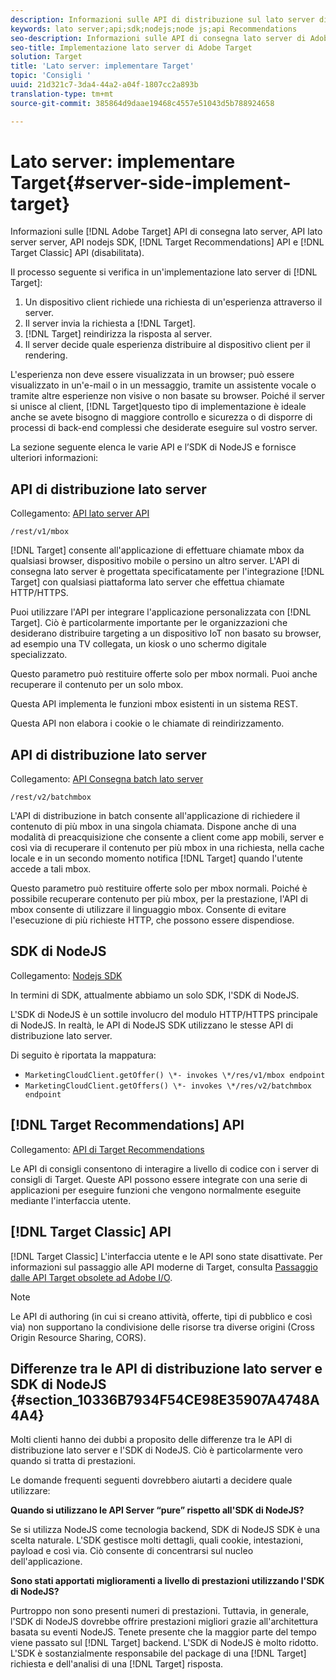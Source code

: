 ```yaml
---
description: Informazioni sulle API di distribuzione sul lato server di Target, sulle API di consigli e su SDK di NodeJS.
keywords: lato server;api;sdk;nodejs;node js;api Recommendations
seo-description: Informazioni sulle API di consegna lato server di Adobe Target, sulle API di Recommendations e sull'SDK nodejs.
seo-title: Implementazione lato server di Adobe Target
solution: Target
title: 'Lato server: implementare Target'
topic: 'Consigli '
uuid: 21d321c7-3da4-44a2-a04f-1807cc2a893b
translation-type: tm+mt
source-git-commit: 385864d9daae19468c4557e51043d5b788924658

---
```



# Lato server: implementare Target{#server-side-implement-target}

Informazioni sulle [!DNL Adobe Target] API di consegna lato server, API lato server server, API nodejs SDK, [!DNL Target Recommendations] API e [!DNL Target Classic] API (disabilitata).

Il processo seguente si verifica in un&#39;implementazione lato server di [!DNL Target]:

1. Un dispositivo client richiede una richiesta di un&#39;esperienza attraverso il server.
1. Il server invia la richiesta a [!DNL Target].
1. [!DNL Target] reindirizza la risposta al server.
1. Il server decide quale esperienza distribuire al dispositivo client per il rendering.

L&#39;esperienza non deve essere visualizzata in un browser; può essere visualizzato in un&#39;e-mail o in un messaggio, tramite un assistente vocale o tramite altre esperienze non visive o non basate su browser. Poiché il server si unisce al client, [!DNL Target]questo tipo di implementazione è ideale anche se avete bisogno di maggiore controllo e sicurezza o di disporre di processi di back-end complessi che desiderate eseguire sul vostro server.

La sezione seguente elenca le varie API e l’SDK di NodeJS e fornisce ulteriori informazioni:

## API di distribuzione lato server

Collegamento: [API lato server API](https://developers.adobetarget.com/api/#server-side-delivery)

`/rest/v1/mbox`

[!DNL Target] consente all&#39;applicazione di effettuare chiamate mbox da qualsiasi browser, dispositivo mobile o persino un altro server. L&#39;API di consegna lato server è progettata specificatamente per l&#39;integrazione [!DNL Target] con qualsiasi piattaforma lato server che effettua chiamate HTTP/HTTPS.

Puoi utilizzare l&#39;API per integrare l&#39;applicazione personalizzata con [!DNL Target]. Ciò è particolarmente importante per le organizzazioni che desiderano distribuire targeting a un dispositivo IoT non basato su browser, ad esempio una TV collegata, un kiosk o uno schermo digitale specializzato.

Questo parametro può restituire offerte solo per mbox normali. Puoi anche recuperare il contenuto per un solo mbox.

Questa API implementa le funzioni mbox esistenti in un sistema REST.

Questa API non elabora i cookie o le chiamate di reindirizzamento.

## API di distribuzione lato server

Collegamento: [API Consegna batch lato server](https://developers.adobetarget.com/api/#server-side-batch-delivery)

`/rest/v2/batchmbox`

L&#39;API di distribuzione in batch consente all&#39;applicazione di richiedere il contenuto di più mbox in una singola chiamata. Dispone anche di una modalità di preacquisizione che consente a client come app mobili, server e così via di recuperare il contenuto per più mbox in una richiesta, nella cache locale e in un secondo momento notifica [!DNL Target] quando l&#39;utente accede a tali mbox.

Questo parametro può restituire offerte solo per mbox normali. Poiché è possibile recuperare contenuto per più mbox, per la prestazione, l&#39;API di mbox consente di utilizzare il linguaggio mbox. Consente di evitare l&#39;esecuzione di più richieste HTTP, che possono essere dispendiose.

## SDK di NodeJS

Collegamento: [Nodejs SDK](https://www.npmjs.com/package/@adobe/target-node-client)

In termini di SDK, attualmente abbiamo un solo SDK, l&#39;SDK di NodeJS.

L&#39;SDK di NodeJS è un sottile involucro del modulo HTTP/HTTPS principale di NodeJS. In realtà, le API di NodeJS SDK utilizzano le stesse API di distribuzione lato server.

Di seguito è riportata la mappatura:

* `MarketingCloudClient.getOffer() \*- invokes \*/res/v1/mbox endpoint`
* `MarketingCloudClient.getOffers() \*- invokes \*/res/v2/batchmbox endpoint`

## [!DNL Target Recommendations] API

Collegamento: [API di Target Recommendations](https://developers.adobetarget.com/api/recommendations)

Le API di consigli consentono di interagire a livello di codice con i server di consigli di Target. Queste API possono essere integrate con una serie di applicazioni per eseguire funzioni che vengono normalmente eseguite mediante l&#39;interfaccia utente.

## [!DNL Target Classic] API

[!DNL Target Classic] L&#39;interfaccia utente e le API sono state disattivate. Per informazioni sul passaggio alle API moderne di Target, consulta [Passaggio dalle API Target obsolete ad Adobe I/O](../../c-implementing-target/c-api-and-sdk-overview/target-api-documentation.md#concept_3A31E26C8FAF49598152ACFE088BD4D2).

>[!NOTE]
>Le API di authoring (in cui si creano attività, offerte, tipi di pubblico e così via) non supportano la condivisione delle risorse tra diverse origini (Cross Origin Resource Sharing, CORS).

## Differenze tra le API di distribuzione lato server e SDK di NodeJS {#section_10336B7934F54CE98E35907A4748A4A4}

Molti clienti hanno dei dubbi a proposito delle differenze tra le API di distribuzione lato server e l&#39;SDK di NodeJS. Ciò è particolarmente vero quando si tratta di prestazioni.

Le domande frequenti seguenti dovrebbero aiutarti a decidere quale utilizzare:

**Quando si utilizzano le API Server “pure” rispetto all&#39;SDK di NodeJS?**

Se si utilizza NodeJS come tecnologia backend, SDK di NodeJS SDK è una scelta naturale. L&#39;SDK gestisce molti dettagli, quali cookie, intestazioni, payload e così via. Ciò consente di concentrarsi sul nucleo dell&#39;applicazione.

**Sono stati apportati miglioramenti a livello di prestazioni utilizzando l&#39;SDK di NodeJS?**

Purtroppo non sono presenti numeri di prestazioni. Tuttavia, in generale, l&#39;SDK di NodeJS dovrebbe offrire prestazioni migliori grazie all&#39;architettura basata su eventi NodeJS. Tenete presente che la maggior parte del tempo viene passato sul [!DNL Target] backend. L&#39;SDK di NodeJS è molto ridotto. L&#39;SDK è sostanzialmente responsabile del package di una [!DNL Target] richiesta e dell&#39;analisi di una [!DNL Target] risposta.
